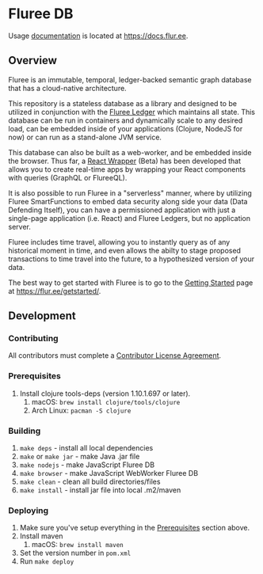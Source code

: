 # Fluree DB

Usage [documentation](https://docs.flur.ee) is located at https://docs.flur.ee.

## Overview

Fluree is an immutable, temporal, ledger-backed semantic graph database that has a cloud-native architecture.

This repository is a stateless database as a library and designed to be utilized in conjunction with the
[Fluree Ledger](https://github.com/fluree/ledger) which maintains all state. This database
can be run in containers and dynamically scale to any desired load, can be embedded inside
of your applications (Clojure, NodeJS for now) or can run as a stand-alone JVM service.

This database can also be built as a web-worker, and be embedded inside the browser. Thus
far, a [React Wrapper](https://github.com/fluree/fluree-react) (Beta) has been developed that allows
you to create real-time apps by wrapping your React components with queries (GraphQL or FlureeQL).

It is also possible to run Fluree in a "serverless" manner, where by utilizing Fluree SmartFunctions
to embed data security along side your data (Data Defending Itself), you can have a permissioned
application with just a single-page application (i.e. React) and Fluree Ledgers, but no application server.

Fluree includes time travel, allowing you to instantly query as of any historical moment in time,
and even allows the abilty to stage proposed transactions to time travel into the future, to a hypothesized version
of your data.

The best way to get started with Fluree is to go to the [Getting Started](https://flur.ee/getstarted/) page
at https://flur.ee/getstarted/.

## Development

### Contributing

All contributors must complete a [Contributor License Agreement](https://cla-assistant.io/fluree/).

### Prerequisites

1. Install clojure tools-deps (version 1.10.1.697 or later).
    1. macOS: `brew install clojure/tools/clojure`
    1. Arch Linux: `pacman -S clojure`

### Building

1. `make deps` - install all local dependencies
1. `make` or `make jar` - make Java .jar file
1. `make nodejs` - make JavaScript Fluree DB
1. `make browser` - make JavaScript WebWorker Fluree DB
1. `make clean` - clean all build directories/files
1. `make install` - install jar file into local .m2/maven

### Deploying

1. Make sure you've setup everything in the [Prerequisites](#Prerequisites) section above.
1. Install maven
    1. macOS: `brew install maven`
1. Set the version number in `pom.xml`
1. Run `make deploy`
